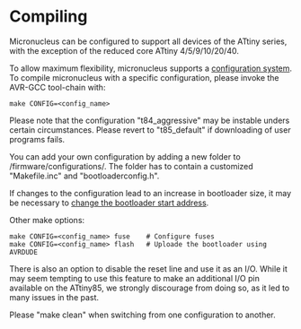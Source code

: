 # Compiling
Micronucleus can be configured to support all devices of the ATtiny series, with the exception of the reduced core ATtiny 4/5/9/10/20/40.

To allow maximum flexibility, micronucleus supports a [configuration system](/firmware/configuration). To compile micronucleus with a specific configuration, please invoke the AVR-GCC tool-chain with:

```
make CONFIG=<config_name>
```

Please note that the configuration "t84_aggressive" may be instable unders certain circumstances. Please revert to "t85_default" if downloading of user programs fails.

You can add your own configuration by adding a new folder to /firmware/configurations/. The folder has to contain a customized "Makefile.inc" and "bootloaderconfig.h". 

If changes to the configuration lead to an increase in bootloader size, it may be necessary to [change the bootloader start address](firmware/configuration#computing-the-values).

Other make options:

    make CONFIG=<config_name> fuse    # Configure fuses
    make CONFIG=<config_name> flash   # Uploade the bootloader using AVRDUDE
    
There is also an option to disable the reset line and use it as an I/O. While it may seem tempting to use this feature to make an additional I/O pin available on the ATtiny85, we strongly discourage from doing so, as it led to many issues in the past.

Please "make clean" when switching from one configuration to another.
